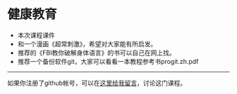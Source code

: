健康教育
=========

* 本次课程课件
* 和一个漫画《超常刺激》，希望对大家能有所启发。
* 推荐的《FBI教你破解身体语言》的书可以自己在网上找。
* 推荐一个备份软件git，大家可以看看一本教程参考书progit.zh.pdf

--------------------------


如果你注册了github帐号，可以在[这里给我留言](https://github.com/doctorjxd/Health/issues)，讨论这门课程。
